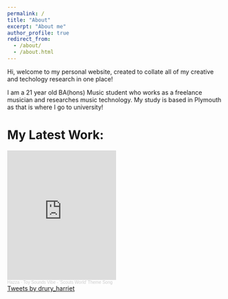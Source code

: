 ```yaml
---
permalink: /
title: "About"
excerpt: "About me"
author_profile: true
redirect_from: 
  - /about/
  - /about.html
---
```


Hi, welcome to my personal website, created to collate all of my creative and techology research in one place!

I am a 21 year old BA(hons) Music student who works as a freelance musician and researches music technology. My study is based in Plymouth as that is where I go to university!




My Latest Work:
======

<iframe width="50%" height="300" scrolling="no" frameborder="no" allow="autoplay" src="https://w.soundcloud.com/player/?url=https%3A//api.soundcloud.com/tracks/857161069&color=%23ff5500&auto_play=false&hide_related=false&show_comments=true&show_user=true&show_reposts=false&show_teaser=true&visual=true"></iframe><div style="font-size: 10px; color: #cccccc;line-break: anywhere;word-break: normal;overflow: hidden;white-space: nowrap;text-overflow: ellipsis; font-family: Interstate,Lucida Grande,Lucida Sans Unicode,Lucida Sans,Garuda,Verdana,Tahoma,sans-serif;font-weight: 100;"><a href="https://soundcloud.com/harriet-drury-1" title="Hazza" target="_blank" style="color: #cccccc; text-decoration: none;">Hazza</a> · <a href="https://soundcloud.com/harriet-drury-1/toy-sounds-vibe-scouts-world-theme-song" title="Toy Sounds Vibe - &#x27;Scouts World&#x27; Theme Song" target="_blank" style="color: #cccccc; text-decoration: none;">Toy Sounds Vibe - &#x27;Scouts World&#x27; Theme Song</a></div> <a class="twitter-timeline" data-width="300" data-height="500" data-theme="light" href="https://twitter.com/drury_harriet?ref_src=twsrc%5Etfw">Tweets by drury_harriet</a> <script async src="https://platform.twitter.com/widgets.js" charset="utf-8"></script>
